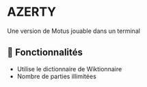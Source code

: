 # AZERTY

Une version de Motus jouable dans un terminal

## 🧪 Fonctionnalités

- Utilise le dictionnaire de Wiktionnaire
- Nombre de parties illimitées